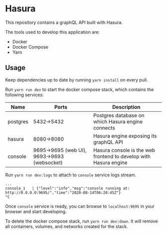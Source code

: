 # Hasura

This repository contains a graphQL API built with Hasura.

The tools used to develop this application are:

- Docker
- Docker Compose
- Yarn

## Usage

Keep dependencies up to date by running `yarn install` on every pull.

Run `yarn run dev` to start the docker compose stack, which contains the following services:

| Name     | Ports                                       | Description                                                      |
| -------- | ------------------------------------------- | ---------------------------------------------------------------- |
| postgres | 5432->5432                                  | Postgres database on which Hasura engine connects                |
| hasura   | 8080->8080                                  | Hasura engine exposing its graphQL API                           |
| console  | 9695->9695 (web UI), 9693->9693 (websocket) | Hasura console is the web frontend to develop with Hasura engine |

Run `yarn run dev:logs` to attach to `console` service logs stream.

```
...
console_1   | {"level":"info","msg":"console running at: http://0.0.0.0:9695/","time":"2020-08-14T06:20:45Z"}
^C
```

Once `console` service is ready, you can browse to `localhost:9695` in your browser and start developing.

To delete the docker compose stack, run `yarn run dev:down`. It will remove all containers, volumes, and networks created for the stack.
